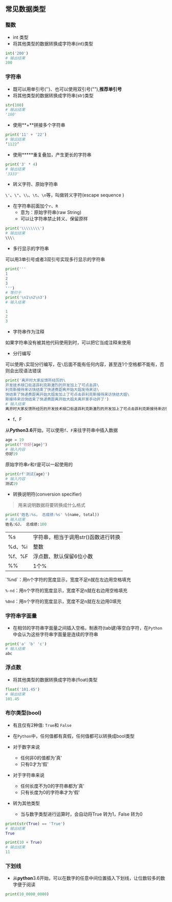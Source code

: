 ## 常见数据类型

### 整数

* int 类型
* 将其他类型的数据转换成字符串(int)类型

```python
int('200')
# 输出结果
200
```

### 字符串

* 既可以用单引号('')、也可以使用双引号(""),**推荐单引号**
* 将其他类型的数据转换成字符串(str)类型

```python
str(100)
# 输出结果
'100'
```

* 使用**+**拼接多个字符串

```python
print('11' + '22')
# 输出结果
‘1122’
```

* 使用*****重复叠加，产生更长的字符串

```python
print('3' * 4)
# 输出结果
'3333'
```

* 转义字符、原始字符串

`\'`、`\"`、`\\`、`\t`、`\n`等，叫做转义字符(escape sequence )

* 在字符串前面加个`r`、`R`
  * 意为：原始字符串(raw String)
  * 可以让字符串禁止转义、保留原样

```python
print('\\\\\\\\')
# 输出结果
\\\\
```

* 多行显示的字符串

可以用3单引号或者3双引号实现多行显示的字符串

```python
print('''
1
2
3
''')
# 等价于
print('\n1\n2\n3')
# 输入结果

1
2
3

```

* 字符串作为注释

如果字符串没有被其他代码使用到时，可以把它当成注释来使用

* 分行编写

可以使用`\`实现分行编写，在`\`后面不能有任何内容，甚至连1个空格都不能有，否则会出现语法错误

```python
print('离开时大家反馈所经历的\
开发技术禄口街道菲利克斯激烈的开发加上了可点击菲\
利克斯接待来访快结束了快递费距离开始大姐发待来访\
快结束了快递费距离开始大姐发加上了可点击菲利克斯接待来访快结大姐\
斯接待来访快结束了快递费距离开始大姐夫离开家手动开了')
# 输入结果
离开时大家反馈所经历的开发技术禄口街道菲利克斯激烈的开发加上了可点击菲利克斯接待来访快结束了快递费距离开始大姐发加上了可点击菲利克斯接待来访快结束了快递费距离开始大姐发加上了可点击菲利克斯接待来访快结束了快递费距离开始大姐发加上了可点击菲利克斯接待来访快结束了快递费距离开始大姐发加上了可点击菲利克斯接待来访快结束了快递费距离开始大姐夫离开家手动开了
```

* f、F

从**Python3.6**开始，可以使用`f`、`F`来往字符串中插入数据

```python
age = 19
print(f"你好{age}")
# 输入内容
你好19
```

原始字符串`r`和`f`是可以一起使用的

```python
print(rf'测试{age}')
# 输入内容
测试19
```

* 转换说明符(conversion specifier)

> 用来说明数据将要转换成什么格式

```python
print('姓名:%s， 总成绩:%s' %(name, total))
# 输入结果
姓名:GJ， 总成绩:100
```

<table>
  <tbody>
    <tr>
      <td>%s</td>
      <td>字符串，相当于调用str()函数进行转换</td>
    </tr>
    <tr>
      <td>%d、%i</td>
      <td>整数</td>
    </tr>
    <tr>
      <td>%f、%F</td>
      <td>浮点数、默认保留6位小数</td>
    </tr>
    <tr>
      <td>%%</td>
      <td>1个%</td>
    </tr>
  </tbody>
</table>
`%nd`：用n个字符的宽度显示，宽度不足n就在左边用空格填充

`%-nd`：用n个字符的宽度显示，宽度不足n就在右边用空格填充

`%0nd`：用n个字符的宽度显示，宽度不足n就在左边用0填充

### 字符串字面量

* 在相邻的字符串字面量之间插入空格，制表符(tab键)等空白字符，在`Python`中会认为这些字符串字面量是连续的字符串

```python
print('a' 'b' 'c')
# 输入结果
abc
```


### 浮点数

* 将其他类型的数据转换成字符串(float)类型

```python
float('101.45')
# 输出结果
101.45
```

### 布尔类型(bool)

* 有且仅有2种值: `True`和 `False`
* 在`Python`中，任何值都有真假，任何值都可以转换成bool类型
* 对于数字来说
  * 任何非0的值都为'真'
  * 只有0才为'假'

* 对于字符串来说
  * 任何长度不为0的字符串都为'真'
  * 只有长度为0的字符串才为'假'

* 转为其他类型
  * 当与数字类型进行运算时，会自动将True 转为1，False 转为0


```python
print(str(True) == 'True')
# 输出结果
True

print(10 + True)
# 输出结果
11
```



### 下划线

* 从**python**3.6开始，可以在数字的任意中间位置插入下划线，让位数较多的数字便于阅读

```python
print(10_0000_0000)
```
